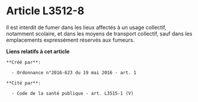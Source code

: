 # Article L3512-8

Il est interdit de fumer dans les lieux affectés à un usage collectif, notamment scolaire, et dans les moyens de transport
collectif, sauf dans les emplacements expressément réservés aux fumeurs.

**Liens relatifs à cet article**

	**Créé par**:

	  - Ordonnance n°2016-623 du 19 mai 2016 - art. 1

	**Cité par**:

	  - Code de la santé publique - art. L3515-1 (V)
